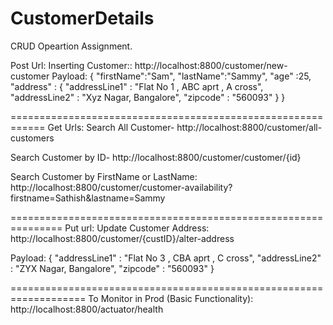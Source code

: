 # CustomerDetails
CRUD Opeartion Assignment.


Post Url:
Inserting Customer::
http://localhost:8800/customer/new-customer
Payload:
{
"firstName":"Sam",
"lastName":"Sammy",
"age" :25,
"address" : {
    "addressLine1" : "Flat No 1 , ABC aprt , A cross",
    "addressLine2" : "Xyz Nagar, Bangalore",
    "zipcode"      : "560093"
}
}

============================================================
Get Urls:
Search All Customer- 
http://localhost:8800/customer/all-customers

Search Customer by ID- 
http://localhost:8800/customer/customer/{id}

Search Customer by FirstName or LastName:
http://localhost:8800/customer/customer-availability?firstname=Sathish&lastname=Sammy


===============================================================
Put url:
Update Customer Address:
http://localhost:8800/customer/{custID}/alter-address

Payload:
{
    "addressLine1" : "Flat No 3 , CBA aprt , C cross",
    "addressLine2" : "ZYX Nagar, Bangalore",
    "zipcode"      : "560093"
}

===================================================================
To Monitor in Prod (Basic Functionality): 
http://localhost:8800/actuator/health
